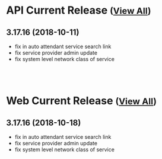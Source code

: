 
# API Current Release <small>([View All](/API.md))</small>
## 3.17.16 (2018-10-11)
- fix in auto attendant service search link
- fix service provider admin update
- fix system level network class of service


<br><br>
# Web Current Release <small>([View All](/Web.md))</small>
## 3.17.16 (2018-10-18)
- fix in auto attendant service search link
- fix service provider admin update
- fix system level network class of service

  